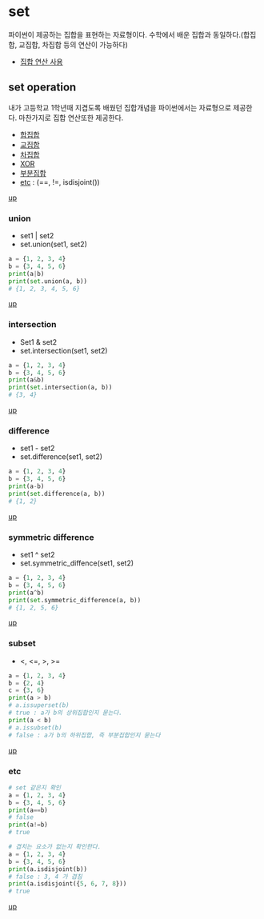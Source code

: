 # set

파이썬이 제공하는 집합을 표현하는 자료형이다. 수학에서 배운 집합과 동일하다.(합집합, 교집합, 차집합 등의 연산이 가능하다)

- [집합 연산 사용](set-operation)

## set operation

내가 고등학교 1학년때 지겹도록 배웠던 집합개념을 파이썬에서는 자료형으로 제공한다. 마찬가지로 집합 연산또한 제공한다.

- [합집합](union)
- [교집합](intersection)
- [차집합](difference)
- [XOR](symmetric-difference)
- [부분집합](subset)
- [etc](etc) : (==, !=, isdisjoint())

[up](set)

### union

- set1 | set2
- set.union(set1, set2)

```python
a = {1, 2, 3, 4}
b = {3, 4, 5, 6}
print(a|b)
print(set.union(a, b))
# {1, 2, 3, 4, 5, 6}
```

[up](set-operation)

### intersection

- Set1 & set2
- set.intersection(set1, set2)

```python
a = {1, 2, 3, 4}
b = {3, 4, 5, 6}
print(a&b)
print(set.intersection(a, b))
# {3, 4}
```

[up](set-operation)

### difference

- set1 - set2
- set.difference(set1, set2)

```python
a = {1, 2, 3, 4}
b = {3, 4, 5, 6}
print(a-b)
print(set.difference(a, b))
# {1, 2}
```

[up](set-operation)

### symmetric difference

- set1 ^ set2
- set.symmetric_diffence(set1, set2)

```python
a = {1, 2, 3, 4}
b = {3, 4, 5, 6}
print(a^b)
print(set.symmetric_difference(a, b))
# {1, 2, 5, 6}
```

[up](set-operation)

### subset

- <, <=, >, >=

```python
a = {1, 2, 3, 4}
b = {2, 4}
c = {3, 6}
print(a > b)
# a.issuperset(b)
# true : a가 b의 상위집합인지 묻는다.
print(a < b)
# a.issubset(b)
# false : a가 b의 하위집합, 즉 부분집합인지 묻는다
```

[up](set-operation)

### etc

```python
# set 같은지 확인
a = {1, 2, 3, 4}
b = {3, 4, 5, 6}
print(a==b)
# false
print(a!=b)
# true
```

```python
# 겹치는 요소가 없는지 확인한다.
a = {1, 2, 3, 4}
b = {3, 4, 5, 6}
print(a.isdisjoint(b))
# false : 3, 4 가 겹침
print(a.isdisjoint({5, 6, 7, 8}))
# true
```

[up](set-operation)


